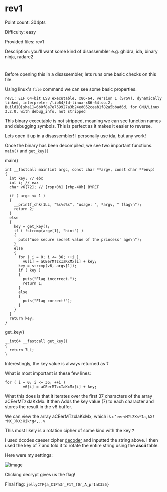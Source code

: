 # rev1
Point count: 304pts

Difficulty: easy

Provided files: rev1

Description: you'll want some kind of disassembler e.g. ghidra, ida, binary ninja, radare2
# 

Before opening this in a disassembler, lets runs ome basic checks on this file.

Using linux's `file` command we can see some basic properties. 

```
rev1: ELF 64-bit LSB executable, x86-64, version 1 (SYSV), dynamically linked, interpreter /lib64/ld-linux-x86-64.so.2, BuildID[sha1]=6b0f8a7e759927a3b24ed052ceab1f82a5bbad6d, for GNU/Linux 3.2.0, with debug_info, not stripped
```

This binary executable is not stripped, meaning we can see function names and debugging symbols. This is perfect as it makes it easier to reverse.

Lets open it up in a disassembler! I personally use ida, but any work!

Once the binary has been decompiled, we see two important functions. `main()` and `get_key()`

main()

```
int __fastcall main(int argc, const char **argv, const char **envp)
{
  int key; // ebx
  int i; // eax
  char v6[72]; // [rsp+0h] [rbp-48h] BYREF

  if ( argc <= 1 )
  {
    __printf_chk(1LL, "%s%s%s", "usage: ", *argv, " flag\n");
    return 2;
  }
  else
  {
    key = get_key();
    if ( !strcmp(argv[1], "hint") )
    {
      puts("use secure secret value of the princess' age\n");
    }
    else
    {
      for ( i = 0; i <= 36; ++i )
        v6[i] = aCEerMTzxIaKxMx[i] + key;
      key = strcmp(v6, argv[1]);
      if ( key )
      {
        puts("Flag incorrect.");
        return 1;
      }
      else
      {
        puts("Flag correct!");
      }
    }
  }
  return key;
}
```

get_key()

```
__int64 __fastcall get_key()
{
  return 7LL;
}
```

Interestingly, the key value is always returned as `7`

What is most important is these few lines:

```
for ( i = 0; i <= 36; ++i )
        v6[i] = aCEerMTzxIaKxMx[i] + key;
```

What this does is that it iterates over the first 37 characters of the array aCEerMTzxIaKxMx. It then Adds the key value (7) to each character and stores the result in the v6 buffer.

We can view the array aCEerMTzxIaKxMx, which is `c^eer<M?tZX<*Ia,kX?*MX_)kX:Xik*g<,..v`

This most likely is a rotation cipher of some kind with the key `7`

I used dcodes caeser cipher [decoder](https://www.dcode.fr/caesar-cipher) and inputted the string above. I then used the key of 7 and told it to rotate the entire string using the **ascii** table.

Here were my settings:

![image](https://github.com/sa1181405/pbchocolate-private-writeups/assets/170969470/1bf47e49-d23f-45e7-96e5-a20d86f7c09f)

Clicking decrypt gives us the flag!

Final flag: `jellyCTF{a_C1Ph3r_F1T_f0r_A_pr1nC355}`



